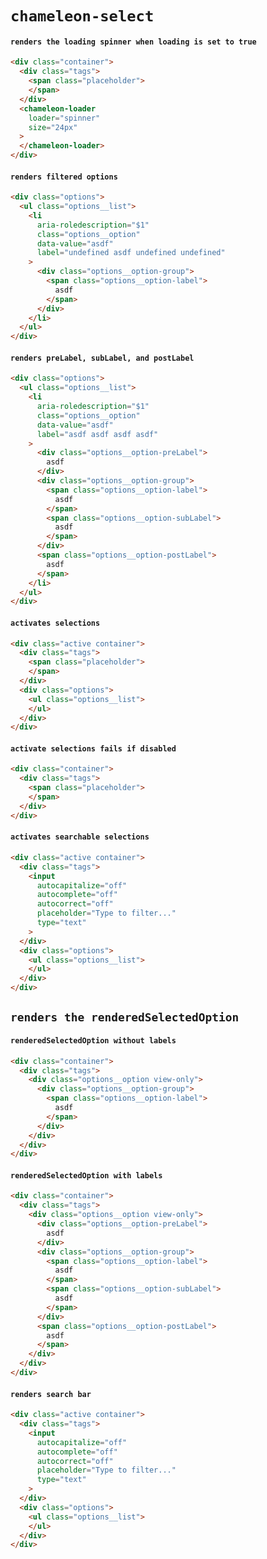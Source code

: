 # `chameleon-select`

#### `renders the loading spinner when loading is set to true`

```html
<div class="container">
  <div class="tags">
    <span class="placeholder">
    </span>
  </div>
  <chameleon-loader
    loader="spinner"
    size="24px"
  >
  </chameleon-loader>
</div>
```

#### `renders filtered options`

```html
<div class="options">
  <ul class="options__list">
    <li
      aria-roledescription="$1"
      class="options__option"
      data-value="asdf"
      label="undefined asdf undefined undefined"
    >
      <div class="options__option-group">
        <span class="options__option-label">
          asdf
        </span>
      </div>
    </li>
  </ul>
</div>

```

#### `renders preLabel, subLabel, and postLabel`

```html
<div class="options">
  <ul class="options__list">
    <li
      aria-roledescription="$1"
      class="options__option"
      data-value="asdf"
      label="asdf asdf asdf asdf"
    >
      <div class="options__option-preLabel">
        asdf
      </div>
      <div class="options__option-group">
        <span class="options__option-label">
          asdf
        </span>
        <span class="options__option-subLabel">
          asdf
        </span>
      </div>
      <span class="options__option-postLabel">
        asdf
      </span>
    </li>
  </ul>
</div>

```

#### `activates selections`

```html
<div class="active container">
  <div class="tags">
    <span class="placeholder">
    </span>
  </div>
  <div class="options">
    <ul class="options__list">
    </ul>
  </div>
</div>
```

#### `activate selections fails if disabled`

```html
<div class="container">
  <div class="tags">
    <span class="placeholder">
    </span>
  </div>
</div>
```

#### `activates searchable selections`

```html
<div class="active container">
  <div class="tags">
    <input
      autocapitalize="off"
      autocomplete="off"
      autocorrect="off"
      placeholder="Type to filter..."
      type="text"
    >
  </div>
  <div class="options">
    <ul class="options__list">
    </ul>
  </div>
</div>
```

## `renders the renderedSelectedOption`

####   `renderedSelectedOption without labels`

```html
<div class="container">
  <div class="tags">
    <div class="options__option view-only">
      <div class="options__option-group">
        <span class="options__option-label">
          asdf
        </span>
      </div>
    </div>
  </div>
</div>
```

####   `renderedSelectedOption with labels`

```html
<div class="container">
  <div class="tags">
    <div class="options__option view-only">
      <div class="options__option-preLabel">
        asdf
      </div>
      <div class="options__option-group">
        <span class="options__option-label">
          asdf
        </span>
        <span class="options__option-subLabel">
          asdf
        </span>
      </div>
      <span class="options__option-postLabel">
        asdf
      </span>
    </div>
  </div>
</div>
```

####   `renders search bar`

```html
<div class="active container">
  <div class="tags">
    <input
      autocapitalize="off"
      autocomplete="off"
      autocorrect="off"
      placeholder="Type to filter..."
      type="text"
    >
  </div>
  <div class="options">
    <ul class="options__list">
    </ul>
  </div>
</div>
```

